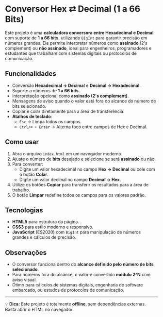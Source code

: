 # Conversor Hex ⇄ Decimal (1 a 66 Bits)

Este projeto é uma **calculadora conversora entre Hexadecimal e Decimal** com suporte de **1 a 66 bits**, utilizando `BigInt` para garantir precisão em números grandes. Ele permite interpretar números como **assinado** (2's complement) ou **não assinado**, ideal para engenheiros, programadores e estudantes que trabalham com sistemas digitais ou protocolos de comunicação.

## Funcionalidades

- Conversão **Hexadecimal → Decimal** e **Decimal → Hexadecimal**.  
- Suporte a números de **1 a 66 bits**.  
- Interpretação opcional como **assinado (2's complement)**.  
- Mensagens de aviso quando o valor está fora do alcance do número de bits selecionado.  
- Copiar e colar diretamente para a área de transferência.  
- **Atalhos de teclado**:
  - `Esc` → Limpa todos os campos.
  - `Ctrl/⌘ + Enter` → Alterna foco entre campos de Hex e Decimal.

## Como usar

1. Abra o arquivo `index.html` em um navegador moderno.  
2. Ajuste o número de **bits** desejado e selecione se será **assinado** ou não.  
3. Para converter:
   - Digite um valor hexadecimal no campo **Hex → Decimal** ou cole com o botão **Colar**.  
   - Digite um valor decimal no campo **Decimal → Hex**.  
4. Utilize os botões **Copiar** para transferir os resultados para a área de trabalho.  
5. O botão **Limpar** redefine todos os campos para os valores padrão.

## Tecnologias

- **HTML5** para estrutura da página.  
- **CSS3** para estilo moderno e responsivo.  
- **JavaScript** (ES2020) com `BigInt` para manipulação de números grandes e cálculos de precisão.  

## Observações

- O conversor funciona dentro do **alcance definido pelo número de bits selecionado**.  
- Para números fora do alcance, o valor é convertido **módulo 2^N** com aviso visual.  
- Ótimo para cálculos de sistemas digitais, engenharia de software embarcado, ou estudos de protocolos de comunicação.

---

💡 **Dica:** Este projeto é totalmente **offline**, sem dependências externas. Basta abrir o HTML no navegador.
